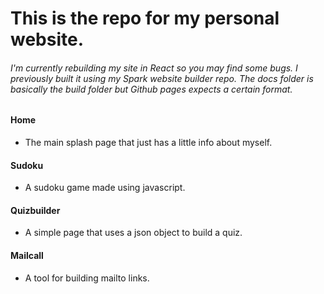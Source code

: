 # This is the repo for my personal website.

###### I'm currently rebuilding my site in React so you may find some bugs. I previously built it using my Spark website builder repo. The docs folder is basically the build folder but Github pages expects a certain format.
#### Home
* The main splash page that just has a little info about myself.
#### Sudoku
* A sudoku game made using javascript.
#### Quizbuilder
* A simple page that uses a json object to build a quiz.

#### Mailcall
* A tool for building mailto links.